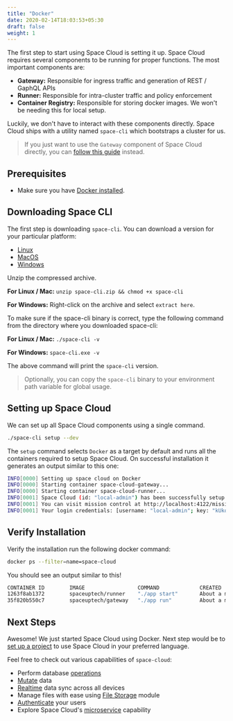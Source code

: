 ```yaml
---
title: "Docker"
date: 2020-02-14T18:03:53+05:30
draft: false
weight: 1
---
```


The first step to start using Space Cloud is setting it up. Space Cloud requires several components to be running for proper functions. The most important components are:

- **Gateway:** Responsible for ingress traffic and generation of REST / GaphQL APIs
- **Runner:** Responsible for intra-cluster traffic and policy enforcement
- **Container Registry:** Responsible for storing docker images. We won't be needing this for local setup.

Luckily, we don't have to interact with these components directly. Space Cloud ships with a utility named `space-cli` which bootstraps a cluster for us.

> If you just want to use the `Gateway` component of Space Cloud directly, you can [follow this guide](/install/using-gateway-directly) instead.

## Prerequisites

- Make sure you have [Docker installed](https://docs.docker.com/install/).

## Downloading Space CLI

The first step is downloading `space-cli`. You can download a version for your particular platform:

- [Linux](https://storage.googleapis.com.com/space-cloud/linux/space-cli.zip)
- [MacOS](https://storage.googleapis.com.com/space-cloud/darwin/space-cli.zip)
- [Windows](https://storage.googleapis.com.com/space-cloud/windows/space-cli.zip)

Unzip the compressed archive.

**For Linux / Mac:** `unzip space-cli.zip && chmod +x space-cli`

**For Windows:** Right-click on the archive and select `extract here`.

To make sure if the space-cli binary is correct, type the following command from the directory where you downloaded space-cli:

**For Linux / Mac:** `./space-cli -v`

**For Windows:** `space-cli.exe -v`

The above command will print the `space-cli` version.

> Optionally, you can copy the `space-cli` binary to your environment path variable for global usage.

## Setting up Space Cloud

We can set up all Space Cloud components using a single command.

```bash
./space-cli setup --dev
```

The `setup` command selects `Docker` as a target by default and runs all the containers required to setup Space Cloud. On successful installation it generates an output similar to this one:

```bash
INFO[0000] Setting up space cloud on Docker
INFO[0000] Starting container space-cloud-gateway...
INFO[0000] Starting container space-cloud-runner...
INFO[0001] Space Cloud (id: "local-admin") has been successfully setup! :D
INFO[0001] You can visit mission control at http://localhost:4122/mission-control
INFO[0001] Your login credentials: [username: "local-admin"; key: "kUkqBffI1ISR"]
```

<!-- > **Note:** You can learn more about the `space-cli setup` command from [here]() link to the docs. -->

## Verify Installation

Verify the installation run the following docker command:

```bash
docker ps --filter=name=space-cloud
```

You should see an output similar to this!

```bash
CONTAINER ID        IMAGE                 COMMAND             CREATED              STATUS              PORTS                    NAMES
1263f8ab1372        spaceuptech/runner    "./app start"       About a minute ago   Up About a minute                            space-cloud-runner
35f820b550c7        spaceuptech/gateway   "./app run"         About a minute ago   Up About a minute   0.0.0.0:4122->4122/tcp   space-cloud-gateway
```

## Next Steps

Awesome! We just started Space Cloud using Docker. Next step would be to [set up a project](/introduction/setting-up-project/) to use Space Cloud in your preferred language.

Feel free to check out various capabilities of `space-cloud`:

- Perform database [operations](/storage/database/queries)
- [Mutate](/storage/database/mutations) data
- [Realtime](/storage/database/subscriptions) data sync across all devices
- Manage files with ease using [File Storage](/storage/filestore) module
- [Authenticate](/user-management) your users
- Explore Space Cloud's [microservice](/microservices) capability